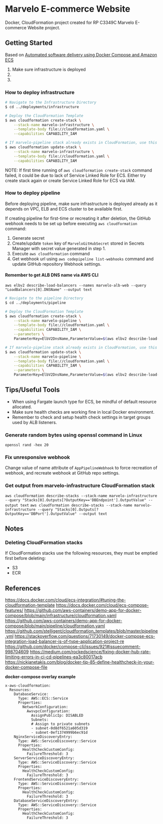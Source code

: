 # Marvelo E-commerce Website

Docker, CloudFormation project created for RP C3349C Marvelo E-commerce Website project.

## Getting Started

Based on [Automated software delivery using Docker Compose and Amazon ECS](https://aws.amazon.com/blogs/containers/automated-software-delivery-using-docker-compose-and-amazon-ecs/)

1. Make sure infrastructure is deployed
2. 
3. 

### How to deploy infrastructure

```bash
# Navigate to the Infrastructure Directory
$ cd ../deployments/infrastructure

# Deploy the CloudFormation Template
$ aws cloudformation create-stack \
    --stack-name marvelo-infrastructure \
    --template-body file://cloudformation.yaml \
    --capabilities CAPABILITY_IAM

# If marvelo-pipeline stack already exists in CloudFormation, use this
$ aws cloudformation update-stack \
    --stack-name marvelo-infrastructure \
    --template-body file://cloudformation.yaml \
    --capabilities CAPABILITY_IAM
```

NOTE: If first time running of `aws cloudformation create-stack` command failed, it could be due to lack of Service Linked Role for ECS. Either try create stack again or create Service Linked Role for ECS via IAM.

### How to deploy pipeline

Before deploying pipeline, make sure infrastructure is deployed already as it depends on VPC, ELB and ECS cluster to be available first.

If creating pipeline for first-time or recreating it after deletion, the GitHub webhook needs to be set up before executing `aws cloudformation` command:

1. Generate secret
2. Create/update `token` key of `MarveloGitHubSecret` stored in Secrets Manager with secret value generated in step 1.
3. Execute `aws cloudformation` command
4. Get webhook url using `aws codepipeline list-webhooks` command and update GitHub repository Webhook settings.

#### Remember to get ALB DNS name via AWS CLI

`aws elbv2 describe-load-balancers --names marvelo-alb-web --query "LoadBalancers[0].DNSName" --output text`

```bash
# Navigate to the pipeline Directory
$ cd ../deployments/pipeline

# Deploy the CloudFormation Template
$ aws cloudformation create-stack \
    --stack-name marvelo-pipeline \
    --template-body file://cloudformation.yaml \
    --capabilities CAPABILITY_IAM \
    --parameters \
    ParameterKey=ElbV2DnsName,ParameterValue=$(aws elbv2 describe-load-balancers --names marvelo-alb-web --query "LoadBalancers[0].DNSName" --output text)

# If marvelo-pipeline stack already exists in CloudFormation, use this
$ aws cloudformation update-stack \
    --stack-name marvelo-pipeline \
    --template-body file://cloudformation.yaml \
    --capabilities CAPABILITY_IAM \
    --parameters \
    ParameterKey=ElbV2DnsName,ParameterValue=$(aws elbv2 describe-load-balancers --names marvelo-alb-web --query "LoadBalancers[0].DNSName" --output text)
```

## Tips/Useful Tools

- When using Fargate launch type for ECS, be mindful of default resource allocated.
- Make sure health checks are working fine in local Docker environment.
- Remember to check and setup health check settings in target groups used by ALB listeners.
### Generate random bytes using openssl command in Linux

`openssl rand -hex 20`

### Fix unresponsive webhook

Change value of name attribute of `AppPipelineWebhook` to force recreation of webhook, and recreate webhook at GitHub repo settings.

### Get output from marvelo-infrastructure CloudFormation stack

`aws cloudformation describe-stacks --stack-name marvelo-infrastructure --query "Stacks[0].Outputs[?OutputKey=='DBEndpoint'].OutputValue" --output text`
`aws cloudformation describe-stacks --stack-name marvelo-infrastructure --query "Stacks[0].Outputs[?OutputKey=='DBPort'].OutputValue" --output text`

## Notes

### Deleting CloudFormation stacks

If CloudFormation stacks use the following resources, they must be emptied first before deleting:

- S3
- ECR

## References

https://docs.docker.com/cloud/ecs-integration/#tuning-the-cloudformation-template
https://docs.docker.com/cloud/ecs-compose-features/
https://github.com/aws-containers/demo-app-for-docker-compose/blob/main/infrastructure/cloudformation.yaml
https://github.com/aws-containers/demo-app-for-docker-compose/blob/main/pipeline/cloudformation.yaml
https://github.com/stelligent/cloudformation_templates/blob/master/pipeline.yml
https://stackoverflow.com/questions/71730149/docker-compose-ecs-integration-load-balancer-is-of-type-application-project-re
https://github.com/docker/compose-cli/issues/921#issuecomment-998704609
https://medium.com/rockedscience/fixing-docker-hub-rate-limiting-errors-in-ci-cd-pipelines-ea3c80017acb
https://nickjanetakis.com/blog/docker-tip-85-define-healthcheck-in-your-docker-compose-file

**docker-compose overlay example**

```
x-aws-cloudformation:
  Resources:
    DatabaseService:
      Type: AWS::ECS::Service
      Properties:
        NetworkConfiguration:
          AwsvpcConfiguration:
            AssignPublicIp: DISABLED
            Subnets:
            # Assign to private subnets
            - subnet-0d8df6521a605d319
            - subnet-0ef1374999b6ec91d
    NginxServiceDiscoveryEntry:
      Type: AWS::ServiceDiscovery::Service
      Properties:
        HealthCheckCustomConfig:
          FailureThreshold: 3
    ServerServiceDiscoveryEntry:
      Type: AWS::ServiceDiscovery::Service
      Properties:
        HealthCheckCustomConfig:
          FailureThreshold: 3
    FrontendServiceDiscoveryEntry:
      Type: AWS::ServiceDiscovery::Service
      Properties:
        HealthCheckCustomConfig:
          FailureThreshold: 3
    DatabaseServiceDiscoveryEntry:
      Type: AWS::ServiceDiscovery::Service
      Properties:
        HealthCheckCustomConfig:
          FailureThreshold: 3
```